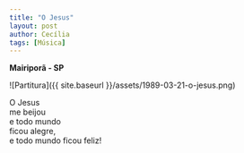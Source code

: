 ```yaml
---
title: "O Jesus"
layout: post
author: Cecília
tags: [Música]
---
```


**Mairiporã - SP**

![Partitura]({{ site.baseurl }}/assets/1989-03-21-o-jesus.png)

O Jesus  
me beijou  
e todo mundo  
ficou alegre,  
e todo mundo ficou feliz!
